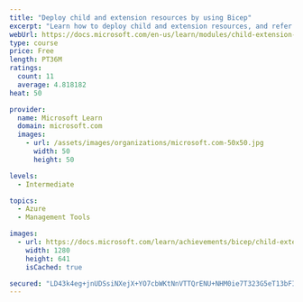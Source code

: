 ```yaml
---
title: "Deploy child and extension resources by using Bicep"
excerpt: "Learn how to deploy child and extension resources, and refer to existing resources, within your Bicep code."
webUrl: https://docs.microsoft.com/en-us/learn/modules/child-extension-bicep-templates/
type: course
price: Free
length: PT36M
ratings:
  count: 11
  average: 4.818182
heat: 50

provider:
  name: Microsoft Learn
  domain: microsoft.com
  images:
    - url: /assets/images/organizations/microsoft.com-50x50.jpg
      width: 50
      height: 50

levels:
  - Intermediate

topics:
  - Azure
  - Management Tools

images:
  - url: https://docs.microsoft.com/learn/achievements/bicep/child-extension-bicep-templates-social.png
    width: 1280
    height: 641
    isCached: true

secured: "LD43k4eg+jnUDSsiNXejX+YO7cbWKtNnVTTQrENU+NHM0ie7T323G5eT13bFIDelD1bMqmahIxUTvIVa1uPCMk3G5L0AkCKnVfvn2E39fkpxiDqR5ZWjGlguZXChwvayG7HhEm/1HmM+SglSpNjOxIfUMGULH/nLH0Dfj/bVpRWurT0JMFc7jhKyv55S49m0/mNvqzmuo7X73d1cE9w6BYkUqMP0sQY3Vy77dA330XbaSj7RxoS21y7u8+fyuui4NjdyjHHtJ8ywQhjDaeqAHuk/Vq0Fy2oCHgypEK9uUIyu5kFfiq42fy0rzJbJwIrhG87ke6i7N9b57cLC3DIANdbuQyW322t9N+997zc0qwWnIj84OBeHkDzT3D5i39N6Lq3rF2LlKXf7JGaPNFXcjoA2ryCRwARyCcJGWIWKKT4=;so4f/H8jeBmVYfRwpApt8Q=="
---
```


